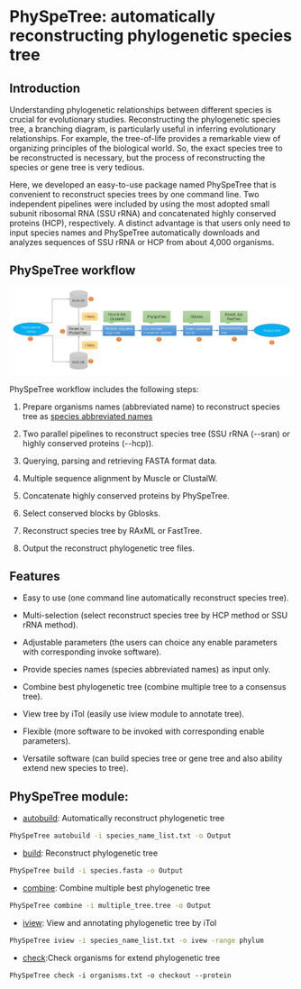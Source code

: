 
# PhySpeTree: automatically reconstructing phylogenetic species tree


## Introduction

Understanding phylogenetic relationships between different species is crucial for evolutionary studies. Reconstructing the
phylogenetic species tree, a branching diagram, is particularly useful in inferring evolutionary relationships. For example,
the tree-of-life provides a remarkable view of organizing principles of the biological world. So, the exact species tree to
be reconstructed is necessary, but the process of reconstructing the species or gene tree is very tedious.

Here, we developed an easy-to-use package named PhySpeTree that is convenient to reconstruct species trees by one command line.
Two independent pipelines were included by using the most adopted small subunit ribosomal RNA (SSU rRNA) and concatenated highly
conserved proteins (HCP), respectively. A distinct advantage is that users only need to input species names and PhySpeTree
automatically downloads and analyzes sequences of SSU rRNA or HCP from about 4,000 organisms.

## PhySpeTree workflow


![workflow](img/PhySpeTree_work_follow.png)


PhySpeTree workflow includes the following steps:

1. Prepare organisms names (abbreviated name) to reconstruct species tree as [species abbreviated names][1]

2. Two parallel pipelines to reconstruct species tree (SSU rRNA (--sran) or highly conserved proteins (--hcp)).

3. Querying, parsing and retrieving FASTA format data.

4. Multiple sequence alignment by Muscle or ClustalW.

5. Concatenate highly conserved proteins by PhySpeTree.

6. Select conserved blocks by Gblosks.

7. Reconstruct species tree by RAxML or FastTree.

8. Output the reconstruct phylogenetic tree files.



## Features

- Easy to use (one command line automatically reconstruct species tree).

- Multi-selection (select reconstruct species tree by HCP method or SSU rRNA method).

- Adjustable parameters (the users can choice any enable parameters with corresponding invoke software).

- Provide species names (species abbreviated names) as input only.

- Combine best phylogenetic tree (combine multiple tree to a consensus tree).

- View tree by iTol (easily use iview module to annotate tree).

- Flexible (more software to be invoked with corresponding enable parameters).

- Versatile software (can build species tree or gene tree and also ability extend new species to tree).


## PhySpeTree module:

* [autobuild](usage.md#autobuild): Automatically reconstruct phylogenetic tree

```bash
PhySpeTree autobuild -i species_name_list.txt -o Output
```


* [build](usage.md#build): Reconstruct phylogenetic tree

```bash
PhySpeTree build -i species.fasta -o Output
```

* [combine](usage.md#combine): Combine multiple best phylogenetic tree 

```bash
PhySpeTree combine -i multiple_tree.tree -o Output
```


* [iview](usage.md#iview): View and annotating phylogenetic tree by iTol

```bash
PhySpeTree iview -i species_name_list.txt -o ivew -range phylum 
```

* [check](usage.md#check):Check organisms for extend phylogenetic tree 

```
PhySpeTree check -i organisms.txt -o checkout --protein
```


[1]: example/organism_example_list.txt